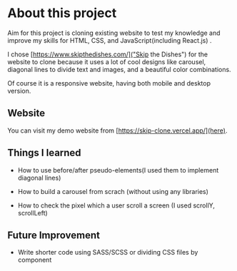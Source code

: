# About this project

Aim for this project is cloning existing website to test my knowledge and improve my skills for HTML, CSS, and JavaScript(including React.js) .

I chose [https://www.skipthedishes.com/]("Skip the Dishes") for the website to clone because it uses a lot of cool designs like carousel, diagonal lines to divide text and images, and a beautiful color combinations.

Of course it is a responsive website, having both mobile and desktop version.

## Website
You can visit my demo website from [https://skip-clone.vercel.app/](here).

## Things I learned

- How to use before/after pseudo-elements(I used them to implement diagonal lines)

- How to build a carousel from scrach (without using any libraries)

- How to check the pixel which a user scroll a screen (I used scrollY, scrollLeft)

## Future Improvement

- Write shorter code using SASS/SCSS or dividing CSS files by component 

